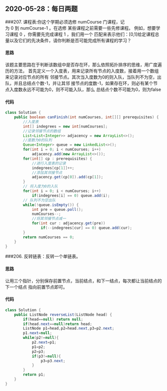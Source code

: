 ## 2020-05-28：每日两题

###207. 课程表:你这个学期必须选修 numCourse 门课程，记为 0 到 numCourse-1 。在选修
某些课程之前需要一些先修课程。 例如，想要学习课程 0 ，你需要先完成课程 1 ，我们用一个
匹配来表示他们：[0,1]给定课程总量以及它们的先决条件，请你判断是否可能完成所有课程的学习？
#### 思路
该题主要思路在于判断该数组中是否存在环，那么依照拓扑排序的思维，用广度遍历的方法，
首先定义一个入度表，用来记录所有节点的入度数，接着用一个数组来记录对应节点的所有
邻接节点。其次当入度数为0的则入队，当队列不为空，出队，并且总结点个数-1，并让其邻
接节点的度数-1，如果存在环，则必有某个节点入度数永远不可能为0，则不可能入队，那么
总结点个数不可能为0，则为false
#### 代码
```java
class Solution {
    public boolean canFinish(int numCourses, int[][] prerequisites) {
        //入度表
        int[] indegrees = new int[numCourses];
        //记录邻接节点的数组
        List<List<Integer>> adjacency = new ArrayList<>();
        //度数为0的队列
        Queue<Integer> queue = new LinkedList<>();
        for(int i = 0; i < numCourses; i++)
            adjacency.add(new ArrayList<>());
        for(int[] cp : prerequisites) {
            //进行入度表的记录
            indegrees[cp[1]]++;
            //添加其邻接节点
            adjacency.get(cp[0]).add(cp[1]);
        }
        // 将入度为0的入队
        for(int i = 0; i < numCourses; i++)
            if(indegrees[i] == 0) queue.add(i);
        // 队列不为空出队
        while(!queue.isEmpty()) {
            int pre = queue.poll();
            numCourses--;
            //将其邻接节点减一
            for(int cur : adjacency.get(pre))
                if(--indegrees[cur] == 0) queue.add(cur);
        }
        return numCourses == 0;
    }
}
```

###206. 反转链表：反转一个单链表。
#### 思路
让用三个指针，分别保存前置节点，当前结点，和下一结点，每次都让当前结点的下一个结点
指向前置节点即可。
#### 代码
```java
class Solution {
    public ListNode reverseList(ListNode head) {
        if(head==null) return null;
        if(head.next==null)return head;
        ListNode p1=head,p2=head.next,p3=p2.next;
        p1.next=null;
        while(p2!=null){
            p2.next=p1;
            p1=p2;
            p2=p3;
            if(p3!=null){
                p3=p3.next;
            }
        }
        return p1;
    }
}
```



<details class="details-reset details-overlay details-overlay-dark" style="box-sizing: border-box; display: block;"><summary data-hotkey="l" aria-label="Jump to line" role="button" style="box-sizing: border-box; display: list-item; cursor: pointer; list-style: none;"></summary></details>

 